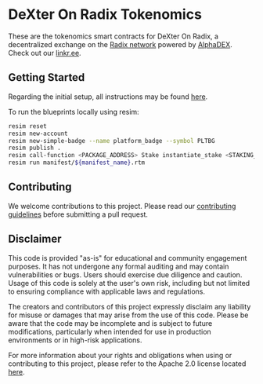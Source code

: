 # DeXter On Radix Tokenomics

These are the tokenomics smart contracts for DeXter On Radix, a decentralized exchange on the [Radix network](https://github.com/radixdlt) powered by [AlphaDEX](https://alphadex.net/). Check out our [linkr.ee](https://linktr.ee/dexteronradix).

## Getting Started

Regarding the initial setup, all instructions may be found [here](https://docs.radixdlt.com/docs/getting-rust-scrypto).

To run the blueprints locally using resim:

```bash
resim reset
resim new-account
resim new-simple-badge --name platform_badge --symbol PLTBG
resim publish .
resim call-function <PACKAGE_ADDRESS> Stake instantiate_stake <STAKING_TOKEN_ADDRESS> <OWNER_BADGE_ADDRESS> <PLATFORM_BADGE> <CLAIM_FREQUENCY> 
resim run manifest/${manifest_name}.rtm
```

## Contributing

We welcome contributions to this project. Please read our [contributing guidelines](../stake-contract/CONTRIBUTING.md) before submitting a pull request.

## Disclaimer

This code is provided "as-is" for educational and community engagement purposes. It has not undergone any formal auditing and may contain vulnerabilities or bugs. Users should exercise due diligence and caution. Usage of this code is solely at the user's own risk, including but not limited to ensuring compliance with applicable laws and regulations.

The creators and contributors of this project expressly disclaim any liability for misuse or damages that may arise from the use of this code. Please be aware that the code may be incomplete and is subject to future modifications, particularly when intended for use in production environments or in high-risk applications.

For more information about your rights and obligations when using or contributing to this project, please refer to the Apache 2.0 license located [here](../stake-contract/LICENSE).